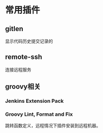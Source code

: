 # 常用插件
## gitlen
显示代码历史提交记录的
## remote-ssh
连接远程服务

## groovy相关
### Jenkins Extension Pack
### Groovy Lint, Format and Fix
跳转函数定义，远程情况下插件安装到远程机器。